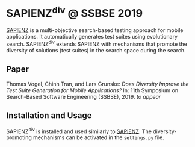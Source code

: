 # SAPIENZ<sup>div</sup> @ SSBSE 2019

[SAPIENZ](https://github.com/Rhapsod/sapienz) is a multi-objective search-based testing approach for mobile applications. It automatically generates test suites using evolutionary search. SAPIENZ<sup>div</sup> extends SAPIENZ with mechanisms that promote the diversity of solutions (test suites) in the search space during the search.

## Paper
Thomas Vogel, Chinh Tran, and Lars Grunske: _Does Diversity Improve the Test Suite Generation for Mobile Applications?_ In: 11th Symposium on Search-Based Software Engineering (SSBSE), 2019. _to appear_

## Installation and Usage
SAPIENZ<sup>div</sup> is installed and used similarly to [SAPIENZ](https://github.com/Rhapsod/sapienz).
The diversity-promoting mechanisms can be activated in the `settings.py` file.
